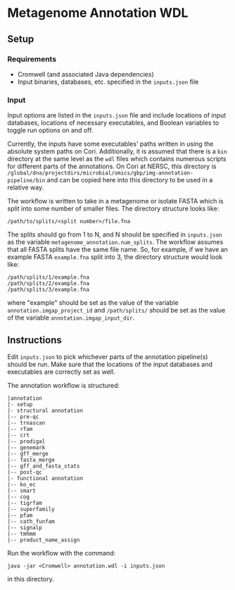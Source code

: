 # Metagenome Annotation WDL

## Setup

### Requirements

* Cromwell (and associated Java dependencies)
* Input binaries, databases, etc. specified in the `inputs.json` file

### Input

Input options are listed in the `inputs.json` file and include locations of
input databases, locations of necessary executables, and Boolean variables
to toggle run options on and off.

Currently, the inputs have some executables' paths written in using the
absolute system paths on Cori. Additionally, it is assumed that there is a
`bin` directory at the same level as the `wdl` files which contains numerous
scripts for different parts of the annotations. On Cori at NERSC, this
directory is
`/global/dna/projectdirs/microbial/omics/gbp/img-annotation-pipeline/bin` and
can be copied here into this directory to be used in a relative way.

The workflow is written to take in a metagenome or isolate FASTA which is split
into some number of smaller files. The directory structure looks like:

`/path/to/splits/<split number>/file.fna`

The splits should go from 1 to N, and N should be specified in `inputs.json`
as the variable `metagenome_annotation.num_splits`. The workflow assumes that
all FASTA splits have the same file name. So, for example, if we have an
example FASTA `example.fna` split into 3, the directory structure would look
like:

```
/path/splits/1/example.fna
/path/splits/2/example.fna
/path/splits/3/example.fna
```

where "example" should be set as the value of the variable 
`annotation.imgap_project_id` and `/path/splits/` should be set as
the value of the variable `annotation.imgap_input_dir`.

## Instructions

Edit `inputs.json` to pick whichever parts of the annotation pipeline(s) should
be run. Make sure that the locations of the input databases and executables are
correctly set as well.

The annotation workflow is structured:

```
|annotation
|- setup
|- structural annotation
|-- pre-qc
|-- trnascan
|-- rfam
|-- crt
|-- prodigal
|-- genemark
|-- gff_merge
|-- fasta_merge
|-- gff_and_fasta_stats
|-- post-qc
|- functional annotation
|-- ko_ec
|-- smart
|-- cog
|-- tigrfam
|-- superfamily
|-- pfam
|-- cath_funfam
|-- signalp
|-- tmhmm
|-- product_name_assign
```

Run the workflow with the command:

`java -jar <Cromwell> annotation.wdl -i inputs.json`

in this directory.
